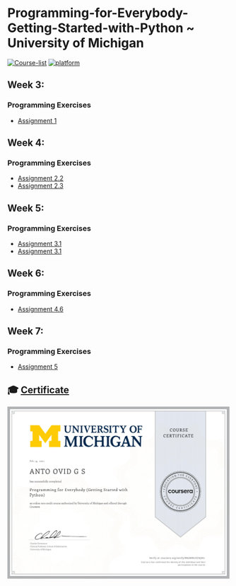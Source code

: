 # Programming-for-Everybody-Getting-Started-with-Python ~ University of Michigan

[![Course-list](https://img.shields.io/badge/also%20see-Other%20Coursera%20Courses-1f72ff.svg)](https://github.com/Barcaboy-Ovid/Course-List)
[![platform](https://img.shields.io/badge/Coursera-Course%20Link-1f72ff.svg)](https://www.coursera.org/learn/python?specialization=python)

## Week 3:
### Programming Exercises
- [Assignment 1](assignment/week3)

## Week 4:
### Programming Exercises
- [Assignment 2.2](assignment/Week4-Assignment_2.2)
- [Assignment 2.3](assignment/Week4-Assignment_2.3.py)

## Week 5:
### Programming Exercises
- [Assignment 3.1](assignment/Week5-Assignment_3.1.py)
- [Assignment 3.1](assignment/Week5-Assignment_3.3.py)

## Week 6:
### Programming Exercises
- [Assignment 4.6](assignment/Week6-Assignment_4.6.py)

## Week 7:
### Programming Exercises
- [Assignment 5](assignment/Week7-Assignment_5.2.py)

## 🎓 [Certificate]()
![certificate](assets/Certificate.jpg)
